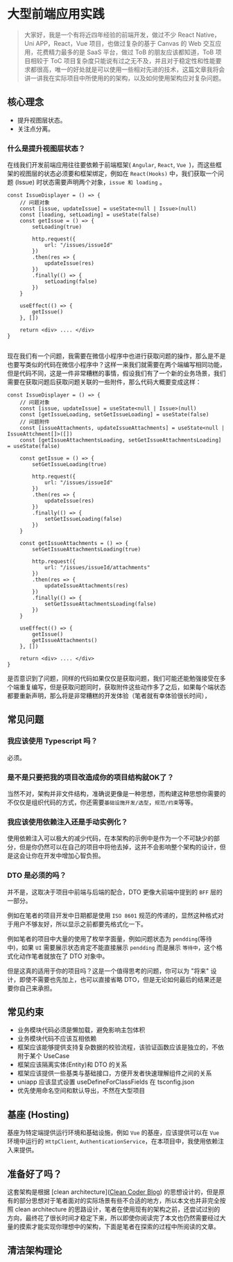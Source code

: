# 大型前端应用实践



> 大家好，我是一个有将近四年经验的前端开发，做过不少 React Native，Uni APP，React，Vue 项目，也做过复杂的基于 Canvas 的 Web 交互应用，花费精力最多的是 SaaS 平台，做过 ToB 的朋友应该都知道，ToB 项目相较于 ToC 项目复杂度只能说有过之无不及，并且对于稳定性和性能要求都很高，唯一的好处就是可以使用一些相对先进的技术，这篇文章我将会讲一讲我在实际项目中所使用的的架构，以及如何使用架构应对复杂问题。



## 核心理念

- 提升视图层状态。
- 关注点分离。

### 什么是提升视图层状态？

在线我们开发前端应用往往要依赖于前端框架( `Angular`, `React`, `Vue `)，而这些框架的视图层的状态必须要和框架绑定，例如在 `React(Hooks)` 中，我们获取一个问题 (Issue) 时状态需要声明两个对象，`issue 和 loading` 。

```react
const IssueDisplayer = () => {
    // 问题对象
    const [issue, updateIssue] = useState<null | Issue>(null)
    const [loading, setLoading] = useState(false)
    const getIssue = () => {
        setLoading(true)
        
        http.request({
            url: "/issues/issueId"
        })
        .then(res => {
            updateIssue(res)
        })
        .finally(() => {
            setLoading(false)
        })
    }
    
    useEffect(() => {
        getIssue()
    }, [])
    
    return <div> .... </div>
}


```

现在我们有一个问题，我需要在微信小程序中也进行获取问题的操作，那么是不是也要写类似的代码在微信小程序中？这样一来我们就需要在两个端编写相同功能，但是代码不同，这是一件非常糟糕的事情，假设我们有了一个新的业务场景，我们需要在获取问题后获取问题关联的一些附件，那么代码大概要变成这样：

```react
const IssueDisplayer = () => {
    // 问题对象
    const [issue, updateIssue] = useState<null | Issue>(null)
    const [getIssueLoading, setGetIssueLoading] = useState(false)
    // 问题附件
    const [issueAttachments, updateIssueAttachments] = useState<null | IssueAttchment[]>([])
    const [getIssueAttachmentsLoading, setGetIssueAttachmentsLoading] = useState(false)
    
    const getIssue = () => {
        setGetIssueLoading(true)
        
        http.request({
            url: "/issues/issueId"
        })
        .then(res => {
            updateIssue(res)
        })
        .finally(() => {
            setGetIssueLoading(false)
        })
    }
    
    const getIssueAttachments = () => {
        setGetIssueAttachmentsLoading(true)
        
        http.request({
            url: "/issues/issueId/attachments"
        })
        .then(res => {
            updateIssueAttachments(res)
        })
        .finally(() => {
            setGetIssueAttachmentsLoading(false)
        })
    }
    
    useEffect(() => {
        getIssue()
        getIssueAttachments()
    }, [])
    
    return <div> .... </div>
}
```

是否意识到了问题，同样的代码如果仅仅是获取问题，我们可能还能勉强接受在多个端重复编写，但是获取问题同时，获取附件这些动作多了之后，如果每个端状态都要重新声明，那么将是非常糟糕的开发体验（笔者就有幸体验很长时间），



## 常见问题

### 我应该使用 Typescript 吗？

必须。

### 是不是只要把我的项目改造成你的项目结构就OK了？

当然不对，架构并非文件结构，准确说更像是一种思想，而构建这种思想你需要的不仅仅是组织代码的方式，你还需要`基础设施开发/选型`，`规范/约束`等等。

### 我应该使用依赖注入还是手动实例化？

使用依赖注入可以极大的减少代码，在本架构的示例中是作为一个不可缺少的部分，但是你仍然可以在自己的项目中将他去掉，这并不会影响整个架构的设计，但是这会让你在开发中增加心智负担。

### DTO 是必须的吗？

并不是，这取决于项目中前端与后端的配合，DTO 更像大前端中提到的 `BFF` 层的一部分。

例如在笔者的项目开发中日期都是使用 `ISO 8601` 规范的传递的，显然这种格式对于用户不够友好，所以显示之前都要先格式化一下。

例如笔者的项目中大量的使用了枚举字面量，例如问题状态为 `pendding`(等待中)，如果 `UI` 需要展示状态肯定不能直接展示 `pendding` 而是展示 `等待中`，这个格式化动作笔者就放在了 DTO 对象中。

但是这真的适用于你的项目吗？这是一个值得思考的问题，你可以为 "将来" 设计，即使不需要也先加上，也可以直接省略 DTO，但是无论如何最后的结果还是要你自己来承担。





## 常见约束

- 业务模块代码必须是懒加载，避免影响主包体积
- 业务模块代码不应该互相依赖
- 框架应该能够提供支持复杂数据的校验流程，该验证函数应该是独立的，不依附于某个 UseCase
- 框架应该隔离实体(Entity)和 DTO 的关系
- 框架应该提供一些基类与基础接口，方便开发者快速理解组件之间的关系
- uniapp 应该显式设置 useDefineForClassFields 在 tsconfig.json 
- 优先使用命名空间和默认导出，不然在大型项目



## 基座 (Hosting)

基座为特定端提供运行环境和基础设施，例如 `Vue` 的基座，应该提供可以在 `Vue` 环境中运行的 `HttpClient`, `AuthenticationService`，在本项目中，我使用依赖注入来提供。



## 准备好了吗？

这套架构是根据 [clean architecture]([Clean Coder Blog](https://blog.cleancoder.com/uncle-bob/2012/08/13/the-clean-architecture.html)) 的思想设计的，但是原有的部分思想对于笔者面对的实际场景有些不合适的地方，所以本文也并非完全按照 clean architecture 的思路设计，笔者在使用现有的架构之前，还尝试过别的方向，最终花了很长时间才稳定下来，所以即使你阅读完了本文也仍然需要经过大量的摸索才能实现你理想中的架构，下面是笔者在探索的过程中所阅读的文章。





## 清洁架构理论

